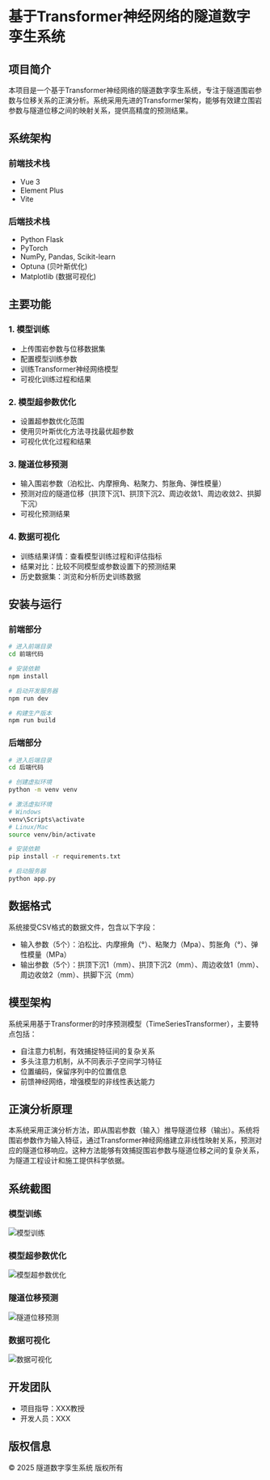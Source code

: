 # 基于Transformer神经网络的隧道数字孪生系统

## 项目简介

本项目是一个基于Transformer神经网络的隧道数字孪生系统，专注于隧道围岩参数与位移关系的正演分析。系统采用先进的Transformer架构，能够有效建立围岩参数与隧道位移之间的映射关系，提供高精度的预测结果。

## 系统架构

### 前端技术栈
- Vue 3
- Element Plus
- Vite

### 后端技术栈
- Python Flask
- PyTorch
- NumPy, Pandas, Scikit-learn
- Optuna (贝叶斯优化)
- Matplotlib (数据可视化)

## 主要功能

### 1. 模型训练
- 上传围岩参数与位移数据集
- 配置模型训练参数
- 训练Transformer神经网络模型
- 可视化训练过程和结果

### 2. 模型超参数优化
- 设置超参数优化范围
- 使用贝叶斯优化方法寻找最优超参数
- 可视化优化过程和结果

### 3. 隧道位移预测
- 输入围岩参数（泊松比、内摩擦角、粘聚力、剪胀角、弹性模量）
- 预测对应的隧道位移（拱顶下沉1、拱顶下沉2、周边收敛1、周边收敛2、拱脚下沉）
- 可视化预测结果

### 4. 数据可视化
- 训练结果详情：查看模型训练过程和评估指标
- 结果对比：比较不同模型或参数设置下的预测结果
- 历史数据集：浏览和分析历史训练数据

## 安装与运行

### 前端部分

```bash
# 进入前端目录
cd 前端代码

# 安装依赖
npm install

# 启动开发服务器
npm run dev

# 构建生产版本
npm run build
```

### 后端部分

```bash
# 进入后端目录
cd 后端代码

# 创建虚拟环境
python -m venv venv

# 激活虚拟环境
# Windows
venv\Scripts\activate
# Linux/Mac
source venv/bin/activate

# 安装依赖
pip install -r requirements.txt

# 启动服务器
python app.py
```

## 数据格式

系统接受CSV格式的数据文件，包含以下字段：
- 输入参数（5个）：泊松比、内摩擦角（°）、粘聚力（Mpa）、剪胀角（°）、弹性模量（MPa）
- 输出参数（5个）：拱顶下沉1（mm）、拱顶下沉2（mm）、周边收敛1（mm）、周边收敛2（mm）、拱脚下沉（mm）

## 模型架构

系统采用基于Transformer的时序预测模型（TimeSeriesTransformer），主要特点包括：
- 自注意力机制，有效捕捉特征间的复杂关系
- 多头注意力机制，从不同表示子空间学习特征
- 位置编码，保留序列中的位置信息
- 前馈神经网络，增强模型的非线性表达能力

## 正演分析原理

本系统采用正演分析方法，即从围岩参数（输入）推导隧道位移（输出）。系统将围岩参数作为输入特征，通过Transformer神经网络建立非线性映射关系，预测对应的隧道位移响应。这种方法能够有效捕捉围岩参数与隧道位移之间的复杂关系，为隧道工程设计和施工提供科学依据。

## 系统截图

### 模型训练
![模型训练](screenshots/model_training.png)

### 模型超参数优化
![模型超参数优化](screenshots/param_optimization.png)

### 隧道位移预测
![隧道位移预测](screenshots/tunnel_predict.png)

### 数据可视化
![数据可视化](screenshots/data_visualization.png)

## 开发团队

- 项目指导：XXX教授
- 开发人员：XXX

## 版权信息

© 2025 隧道数字孪生系统 版权所有